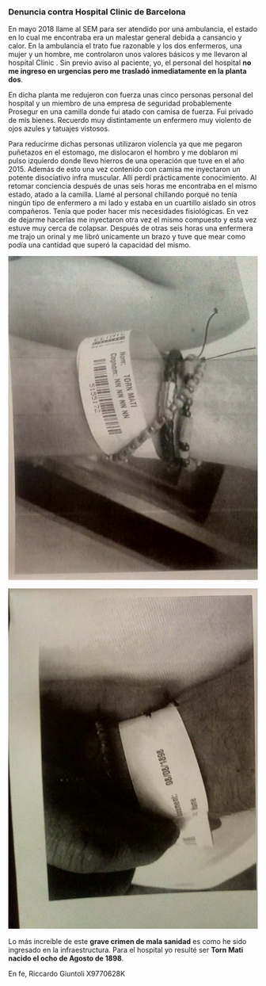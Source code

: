 ### Denuncia contra Hospital Clinic de Barcelona

En mayo 2018 llame al SEM para ser atendido por una ambulancia, el estado en lo cual me encontraba era un malestar general debida a cansancio y calor. En la ambulancia el trato fue razonable y los dos enfermeros, una  mujer y un hombre, me controlaron unos valores básicos y me llevaron al hospital Clinic .  Sin previo aviso al paciente, yo, el personal del hospital **no me ingreso en urgencias pero me trasladó inmediatamente en la planta dos**.

En dicha planta me redujeron con fuerza unas cinco personas personal del hospital y un miembro de una empresa de seguridad probablemente Prosegur en una camilla donde fui atado con camisa de fuerza. Fui privado de mis bienes. Recuerdo muy distintamente un enfermero muy violento de ojos azules y tatuajes vistosos. 

Para reducirme dichas personas utilizaron violencia ya que me pegaron puñetazos en el estomago, me dislocaron el hombro y me doblaron mi pulso izquierdo donde llevo hierros de una operación que tuve en el año 2015. Además de esto una vez contenido con camisa me inyectaron un potente disociativo  infra muscular. Allí perdí prácticamente conocimiento. Al retomar conciencia después de unas seis horas me encontraba en el mismo estado, atado a la camilla. Llamé al personal chillando porqué no tenía ningún tipo de enfermero a mi lado y estaba en un cuartillo aislado sin otros compañeros. Tenía que poder hacer mis necesidades fisiológicas. En vez de dejarme hacerlas me inyectaron otra vez el mismo compuesto y esta vez  estuve muy cerca de colapsar. Después de otras seis horas una enfermera me trajo un orinal y me libró unicamente un brazo y tuve que mear como podía una cantidad que superó la capacidad del mismo.

![](Images/40694640_528112520964598_8288454035581698048_n.png)

 ![](Images/40685142_528112664297917_4252955691142086656_n.png)

Lo más increíble de este **grave crimen de mala sanidad** es como he sido ingresado en la infraestructura. Para el hospital yo resulté ser **Torn Mati nacido el ocho de Agosto de 1898**. 

En fe, Riccardo Giuntoli X9770628K

